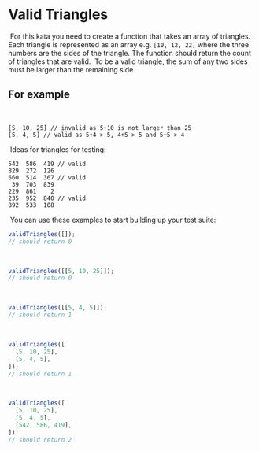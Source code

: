 # Valid Triangles

​
For this kata you need to create a function that takes an array of triangles. Each triangle is represented as an array e.g. `[10, 12, 22]` where the three numbers are the sides of the triangle. The function should return the count of triangles that are valid.
​
To be a valid triangle, the sum of any two sides must be larger than the remaining side
​

## For example

​

```raw
[5, 10, 25] // invalid as 5+10 is not larger than 25
[5, 4, 5] // valid as 5+4 > 5, 4+5 > 5 and 5+5 > 4
```

​
Ideas for triangles for testing:
​

```raw
542  586  419 // valid
829  272  126
660  514  367 // valid
 39  703  839
229  861    2
235  952  840 // valid
892  533  108
```

​
You can use these examples to start building up your test suite:
​

```js
validTriangles([]);
// should return 0
```

​

```js
validTriangles([[5, 10, 25]]);
// should return 0
```

​

```js
validTriangles([[5, 4, 5]]);
// should return 1
```

​

```js
validTriangles([
  [5, 10, 25],
  [5, 4, 5],
]);
// should return 1
```

​

```js
validTriangles([
  [5, 10, 25],
  [5, 4, 5],
  [542, 586, 419],
]);
// should return 2
```
